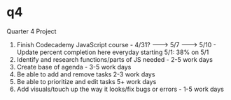 # q4
Quarter 4 Project

1. Finish Codecademy JavaScript course - 4/31? ---> 5/7 ---> 5/10 - Update percent completion here everyday starting 5/1: 38% on 5/1
2. Identify and research functions/parts of JS needed - 2-5 work days
3. Create base of agenda - 3-5 work days
4. Be able to add and remove tasks 2-3 work days
5. Be able to prioritize and edit tasks 5+ work days
6. Add visuals/touch up the way it looks/fix bugs or errors - 1-5 work days
